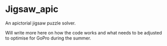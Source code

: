 # Jigsaw_apic
An apictorial jigsaw puzzle solver.

Will write more here on how the code works and what needs to be adjusted to optimise for GoPro during the summer.
